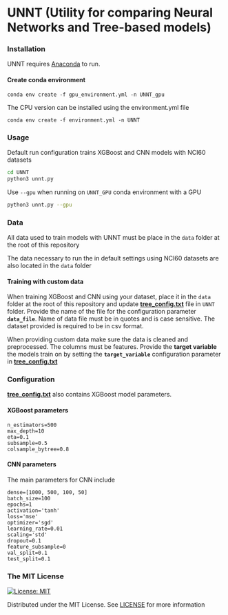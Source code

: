  # UNNT (Utility for comparing Neural Networks and Tree-based models)

### Installation

UNNT requires [Anaconda](https://docs.anaconda.com/free/anaconda/install/index.html) to run. 

#### Create conda environment
```conda env create -f gpu_environment.yml -n UNNT_gpu```

The CPU version can be installed using the environment.yml file

```conda env create -f environment.yml -n UNNT```


### Usage  

Default run configuration trains XGBoost and CNN models with NCI60 datasets

```bash
cd UNNT
python3 unnt.py
```

Use ```--gpu``` when running on ```UNNT_GPU``` conda environment with a GPU

```bash
python3 unnt.py --gpu
```


### Data

All data used to train models with UNNT must be place in the ```data``` folder at the root of this repository

The data necessary to run the in default settings using NCI60 datasets are also located in the ```data``` folder

#### Training with custom data

When training XGBoost and CNN using your dataset, place it in the ```data``` folder at the root of this repository and update **[tree_config.txt](/UNNT/tree_config.txt)** file in ```UNNT``` folder. Provide the name of the file for the configuration parameter **`data_file`**. Name of data file must be in quotes and is case sensitive. The dataset provided is required to be in csv format.

When providing custom data make sure the data is cleaned and preprocessed. The columns must be features. Provide the **target variable** the models train on by setting the **`target_variable`** configuration parameter in **[tree_config.txt](/UNNT/tree_config.txt)**


### Configuration

**[tree_config.txt](/UNNT/tree_config.txt)** also contains XGBoost model parameters.

#### XGBoost parameters

```
n_estimators=500
max_depth=10
eta=0.1
subsample=0.5
colsample_bytree=0.8
```


#### CNN parameters

The main parameters for CNN include

```
dense=[1000, 500, 100, 50]
batch_size=100
epochs=1
activation='tanh'
loss='mse'
optimizer='sgd'
learning_rate=0.01
scaling='std'
dropout=0.1
feature_subsample=0
val_split=0.1
test_split=0.1
```


### The MIT License
[![License: MIT](https://img.shields.io/badge/License-MIT-yellow.svg)](https://opensource.org/licenses/MIT)

Distributed under the MIT License. See [LICENSE](/LICENSE) for more information  
